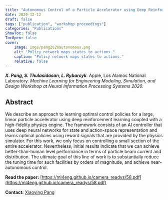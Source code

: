 ```yaml
---
title: "Autonomous Control of a Particle Accelerator using Deep Reinforcement Learning"
date: 2020-12-12
draft: false
tags: ["publication", "workshop proceedings"]
categories: "Publications"
ShowToc: false
TocOpen: false
cover:
    image: imgs/pang2020autonomous.png
    alt: "Policy network maps states to actions."
    caption: "Policy network maps states to actions."
    relative: false
---
```


_**X. Pang, S. Thulasidasan, L. Rybarcyk**._ Apple, Los Alamos National Laboratory. _Machine Learning for Engineering Modeling, Simulation, and Design Workshop at Neural Information Processing Systems 2020._

## Abstract

We describe an approach to learning optimal control policies for a large, linear particle accelerator using deep reinforcement learning coupled with a high-fidelity physics engine. The framework consists of an AI controller that uses deep neural networks for state and action-space representation and learns optimal policies using reward signals that are provided by the physics simulator. For this work, we only focus on controlling a small section of the entire accelerator. Nevertheless, initial results indicate that we can achieve better-than-human level performance in terms of particle beam current and distribution. The ultimate goal of this line of work is to substantially reduce the tuning time for such facilities by orders of magnitude, and achieve near-autonomous control.

**Read the paper:** [https://ml4eng.github.io/camera_readys/58.pdf](https://ml4eng.github.io/camera_readys/58.pdf)

**Contact:** [Xiaoying Pang](mailto:pangxy@gmail.com)
